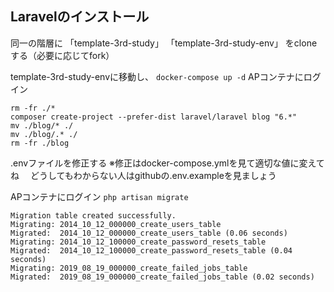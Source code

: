 ## Laravelのインストール

同一の階層に
 「template-3rd-study」
 「template-3rd-study-env」
をcloneする（必要に応じてfork）

template-3rd-study-envに移動し、
```docker-compose up -d```
APコンテナにログイン
```
rm -fr ./*
composer create-project --prefer-dist laravel/laravel blog "6.*"
mv ./blog/* ./
mv ./blog/.* ./
rm -fr ./blog
```

.envファイルを修正する
※修正はdocker-compose.ymlを見て適切な値に変えてね
　どうしてもわからない人はgithubの.env.exampleを見ましょう

APコンテナにログイン
```php artisan migrate```

```
Migration table created successfully.
Migrating: 2014_10_12_000000_create_users_table
Migrated:  2014_10_12_000000_create_users_table (0.06 seconds)
Migrating: 2014_10_12_100000_create_password_resets_table
Migrated:  2014_10_12_100000_create_password_resets_table (0.04 seconds)
Migrating: 2019_08_19_000000_create_failed_jobs_table
Migrated:  2019_08_19_000000_create_failed_jobs_table (0.02 seconds)
```
